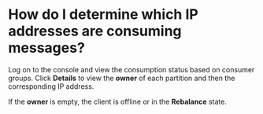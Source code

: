 # How do I determine which IP addresses are consuming messages?

Log on to the console and view the consumption status based on consumer groups. Click **Details** to view the **owner** of each partition and then the corresponding IP address.

If the **owner** is empty, the client is offline or in the **Rebalance** state.

